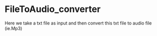 # FileToAudio_converter
Here we take a txt file as input and then convert this txt file to audio file (ie.Mp3)
